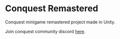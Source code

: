 # Conquest Remastered
 
Conquest minigame remastered project made in Unity.

Join conquest community discord <a href="discord.gg/pnSmQVd">here</a>. 
